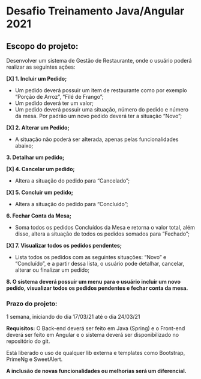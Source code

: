 # Desafio Treinamento Java/Angular 2021
## Escopo do projeto:
Desenvolver um sistema de Gestão de Restaurante, onde o usuário poderá realizar as seguintes ações:

**[X] 1. Incluir um Pedido;**
-  Um pedido deverá possuir um item de restaurante como por exemplo “Porção de Arroz”, “Filé de Frango”;
- Um pedido deverá ter um valor;
- Um pedido deverá possuir uma situação, número do pedido e número da mesa. Por padrão um novo pedido deverá ter a situação “Novo”;

**[X] 2. Alterar um Pedido;**
- A situação não poderá ser alterada, apenas pelas funcionalidades abaixo;

**3. Detalhar um pedido;**

**[X] 4. Cancelar um pedido;**
- Altera a situação do pedido para “Cancelado”;

**[X] 5. Concluir um pedido;**
- Altera a situação do pedido para “Concluído”;

**6. Fechar Conta da Mesa;**
- Soma todos os pedidos Concluídos da Mesa e retorna o valor total, além disso, altera a situação de todos os pedidos somados para “Fechado”;

**[X] 7. Visualizar todos os pedidos pendentes;**
- Lista todos os pedidos com as seguintes situações: “Novo” e “Concluído”, e a partir dessa lista, o usuário pode detalhar, cancelar, alterar ou finalizar um pedido;

**8. O sistema deverá possuir um menu para o usuário incluir um novo pedido, visualizar todos os pedidos pendentes e fechar conta da mesa.**

### Prazo do projeto:
1 semana, iniciando do dia 17/03/21 até o dia 24/03/21

**Requisitos:**
O Back-end deverá ser feito em Java (Spring) e o Front-end deverá ser feito em Angular e o sistema deverá ser disponibilizado no repositório do git.

Está liberado o uso de qualquer lib externa e templates como Bootstrap, PrimeNg e SweetAlert.

**A inclusão de novas funcionalidades ou melhorias será um diferencial.**